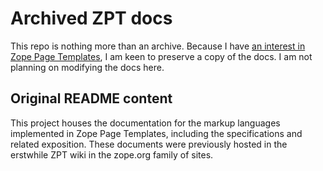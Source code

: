 # Archived ZPT docs

This repo is nothing more than an archive.
Because I have [an interest in Zope Page Templates](https://github.com/csf-dev/ZPT-Sharp), I am keen to preserve a copy of the docs.
I am not planning on modifying the docs here.

## Original README content

This project houses the documentation for the markup languages implemented in Zope Page Templates, including the specifications and related exposition.
These documents were previously hosted in the erstwhile ZPT wiki in the zope.org family of sites.
